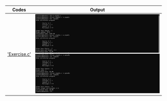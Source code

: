 | Codes | Output |
|-------|--------|
|['Exercise.c'](./Codes/Exercise.c)| ![22_1.png](./Output/22_1.png)  ![22_2.png](./Output/22_2.png)|
